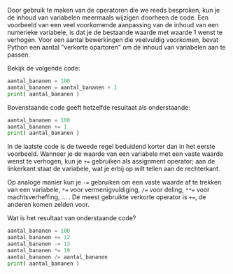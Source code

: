 Door gebruik te maken van de operatoren die we reeds besproken,
kun je de inhoud van variabelen meermaals wijzigen doorheen de code.
Een voorbeeld van een veel voorkomende aanpassing van de inhoud van een
numerieke variabele, is dat je de bestaande waarde met waarde 1 wenst te verhogen. 
Voor een aantal bewerkingen die veelvuldig voorkomen, bevat Python een 
aantal "verkorte opartoren" om de inhoud van variabelen aan te passen.

Bekijk de volgende code:

```python
aantal_bananen = 100
aantal_bananen = aantal_bananen + 1
print( aantal_bananen )
```

Bovenstaande code geeft hetzelfde resultaat als onderstaande:

```python
aantal_bananen = 100
aantal_bananen += 1
print( aantal_bananen )
```

In de laatste code is de tweede regel beduidend korter dan in het eerste voorbeeld.
Wanneer je de waarde van een variabele met een vaste waarde wenst te verhogen,
kun je `+=` gebruiken als assignment operator; aan de linkerkant staat de variabele,
wat je erbij op wilt tellen aan de rechterkant. 

Op analoge manier kun je `-=` gebruiken om een vaste waarde af te trekken van
een variabele, `*=` voor vermenigvuldiging, `/=` voor deling, `**=` voor
machtsverheffing, ... . De meest gebruikte verkorte operator is `+=`,
de anderen komen zelden voor.

Wat is het resultaat van onderstaande code?

```python
aantal_bananen = 100
aantal_bananen += 12
aantal_bananen -= 13
aantal_bananen *= 19
aantal_bananen /= aantal_bananen
print( aantal_bananen )
```
